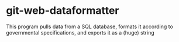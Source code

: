 git-web-dataformatter
=====================

This program pulls data from a SQL database, formats it according to governmental specifications, and exports it as a (huge) string
